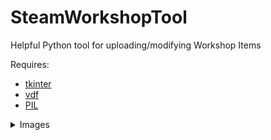 # SteamWorkshopTool
 Helpful Python tool for uploading/modifying Workshop Items
 
 Requires:
  - [tkinter](https://docs.python.org/3/library/tkinter.html)
  - [vdf](https://github.com/ValvePython/vdf)
  - [PIL](https://pillow.readthedocs.io/en/stable/installation.html)
  

<details>
 <summary>Images</summary>
 <br>
 
 ![image](https://user-images.githubusercontent.com/20369082/132073444-e2705856-a0fd-40c9-a919-abe1bd983ddf.png)
 ![image](https://user-images.githubusercontent.com/20369082/132073484-ee04faf1-90f1-4772-8031-ed451fa2abd6.png)
 ![image](https://user-images.githubusercontent.com/20369082/132073508-858c206a-bc3a-437e-a5b2-caca8707ac9d.png)
 
 ![image](https://user-images.githubusercontent.com/20369082/132073461-8dc12495-6989-4e84-9dcc-139d380703d4.png)
</details>

